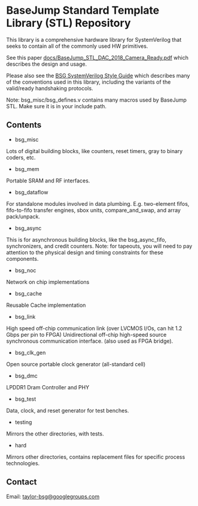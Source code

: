 # BaseJump Standard Template Library (STL) Repository

This library is a comprehensive hardware library for SystemVerilog that seeks to
contain all of the commonly used HW primitives. 

See this paper [docs/BaseJump_STL_DAC_2018_Camera_Ready.pdf](https://github.com/bespoke-silicon-group/basejump_stl/blob/master/docs/BaseJump_STL_DAC_2018_Camera_Ready.pdf)
which describes the design and usage.

Please also see the [BSG SystemVerilog Style Guide](https://docs.google.com/document/d/1xA5XUzBtz_D6aSyIBQUwFk_kSUdckrfxa2uzGjMgmCU/edit#) which describes many of the conventions used in this library, including the variants of the valid/ready handshaking protocols.

Note: bsg_misc/bsg_defines.v contains many macros used by BaseJump STL. Make sure it is in your include path.

## Contents

* bsg_misc

 Lots of digital building blocks, like counters, reset timers, gray to binary coders, etc.
 
* bsg_mem

Portable SRAM and RF interfaces.

* bsg_dataflow

For standalone modules involved in data plumbing. E.g. two-element fifos, fifo-to-fifo transfer engines,
sbox units, compare_and_swap, and array pack/unpack.

* bsg_async

This is for asynchronous building blocks, like the bsg_async_fifo, synchronizers, and credit counters.
Note: for tapeouts, you will need to pay attention to the physical design and timing constraints for these components.

* bsg_noc

Network on chip implementations

* bsg_cache

Reusable Cache implementation

* bsg_link

High speed off-chip communication link (over LVCMOS I/Os, can hit 1.2 Gbps per pin to FPGA)
Unidirectional off-chip high-speed source synchronous communication interface. (also used as FPGA bridge).

* bsg_clk_gen

Open source portable clock generator (all-standard cell)

* bsg_dmc

LPDDR1 Dram Controller and PHY
 
* bsg_test

Data, clock, and reset generator for test benches.

* testing

Mirrors the other directories, with tests.

* hard

Mirrors other directories, contains replacement files for specific process technologies.

## Contact

Email: taylor-bsg@googlegroups.com
